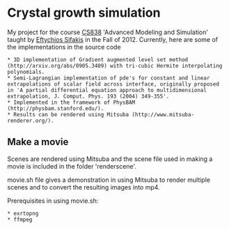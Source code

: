 Crystal growth simulation
=========================

My project for the course [CS838](http://pages.cs.wisc.edu/~sifakis/courses/cs838-f12/) 'Advanced Modeling and Simulation' taught by [Eftychios Sifakis](http://pages.cs.wisc.edu/~sifakis/) in the Fall of 2012. Currently, here are some of the implementations in the source code

	* 3D implementation of Gradient augmented level set method (http://arxiv.org/abs/0905.3409) with tri-cubic Hermite interpolating polynomials.
	* Semi-Lagrangian implementation of pde's for constant and linear extrapolations of scalar field across interface, originally proposed in 'A partial differential equation approach to multidimensional extrapolation, J. Comput. Phys. 193 (2004) 349-355'.
	* Implemented in the framework of PhysBAM (http://physbam.stanford.edu/).
	* Results can be rendered using Mitsuba (http://www.mitsuba-renderer.org/).

Make a movie
------------
Scenes are rendered using Mitsuba and the scene file used in making a movie is included in the folder 'renderscene'.

movie.sh file gives a demonstration in using Mitsuba to render multiple scenes and to convert the resulting images into mp4.

Prerequisites in using movie.sh:

	* exrtopng
	* ffmpeg
